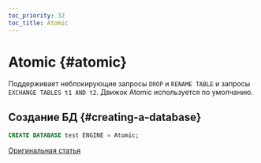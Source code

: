 ```yaml
---
toc_priority: 32
toc_title: Atomic
---
```



# Atomic {#atomic}

Поддерживает неблокирующие запросы `DROP` и `RENAME TABLE` и запросы `EXCHANGE TABLES t1 AND t2`. Движок Atomic используется по умолчанию.

## Создание БД {#creating-a-database}

```sql
CREATE DATABASE test ENGINE = Atomic;
```

[Оригинальная статья](https://clickhouse.tech/docs/ru/engines/database-engines/atomic/) <!--hide-->
